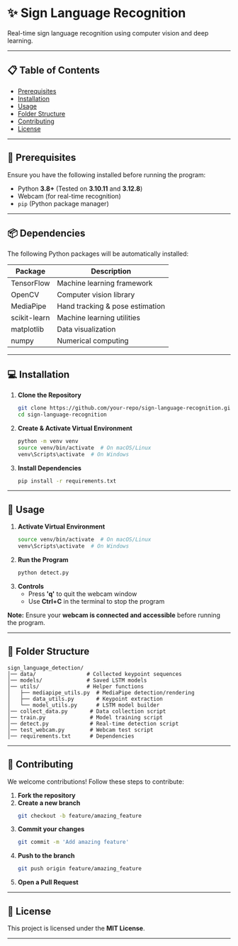 
# ✨ Sign Language Recognition
Real-time sign language recognition using computer vision and deep learning.

---

## 📋 Table of Contents
- [Prerequisites](#-prerequisites)
- [Installation](#-installation)
- [Usage](#-usage)
- [Folder Structure](#-folder-structure)
- [Contributing](#-contributing)
- [License](#-license)

---

## 🔧 Prerequisites
Ensure you have the following installed before running the program:

- Python **3.8+** (Tested on **3.10.11** and **3.12.8**)
- Webcam (for real-time recognition)
- `pip` (Python package manager)

---

## 📦 Dependencies
The following Python packages will be automatically installed:

| Package       | Description                         |
|--------------|---------------------------------|
| TensorFlow   | Machine learning framework     |
| OpenCV       | Computer vision library        |
| MediaPipe    | Hand tracking & pose estimation |
| scikit-learn | Machine learning utilities     |
| matplotlib   | Data visualization             |
| numpy        | Numerical computing            |

---

## 💻 Installation
1. **Clone the Repository**
   ```sh
   git clone https://github.com/your-repo/sign-language-recognition.git
   cd sign-language-recognition
   ```
2. **Create & Activate Virtual Environment**
   ```sh
   python -m venv venv
   source venv/bin/activate  # On macOS/Linux
   venv\Scripts\activate  # On Windows
   ```
3. **Install Dependencies**
   ```sh
   pip install -r requirements.txt
   ```

---

## 🚀 Usage
1. **Activate Virtual Environment**
   ```sh
   source venv/bin/activate  # On macOS/Linux
   venv\Scripts\activate  # On Windows
   ```
2. **Run the Program**
   ```sh
   python detect.py
   ```
3. **Controls**
   - Press **'q'** to quit the webcam window
   - Use **Ctrl+C** in the terminal to stop the program

**Note:** Ensure your **webcam is connected and accessible** before running the program.

---

## 📂 Folder Structure
```
sign_language_detection/
│── data/                # Collected keypoint sequences
│── models/              # Saved LSTM models
│── utils/               # Helper functions
│   ├── mediapipe_utils.py  # MediaPipe detection/rendering
│   ├── data_utils.py       # Keypoint extraction
│   └── model_utils.py      # LSTM model builder
│── collect_data.py       # Data collection script
│── train.py              # Model training script
│── detect.py             # Real-time detection script
│── test_webcam.py        # Webcam test script
│── requirements.txt      # Dependencies
```

---

## 👥 Contributing
We welcome contributions! Follow these steps to contribute:

1. **Fork the repository**
2. **Create a new branch**
   ```sh
   git checkout -b feature/amazing_feature
   ```
3. **Commit your changes**
   ```sh
   git commit -m 'Add amazing feature'
   ```
4. **Push to the branch**
   ```sh
   git push origin feature/amazing_feature
   ```
5. **Open a Pull Request**

---

## 📜 License
This project is licensed under the **MIT License**.

---


